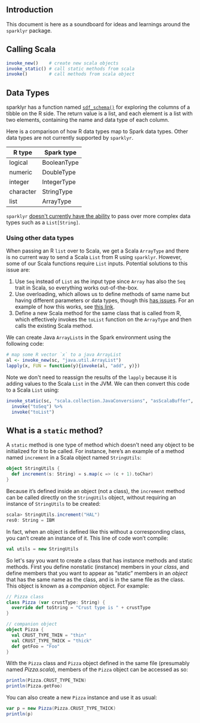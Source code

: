 ## Introduction

This document is here as a soundboard for ideas and learnings around the `sparklyr` package.

## Calling Scala

```r
invoke_new()    # create new scala objects
invoke_static() # call static methods from scala
invoke()        # call methods from scala object
```

## Data Types

sparklyr has a function named [`sdf_schema()`](https://www.rdocumentation.org/packages/sparklyr/versions/0.7.0/topics/sdf_schema) for exploring the columns of a tibble on the R side. The return value is a list, and each element is a list with two elements, containing the name and data type of each column.

Here is a comparison of how R data types map to Spark data types. Other data types are not currently supported by `sparklyr`.

| R type | Spark type |
---------|-------------
| logical | BooleanType |
| numeric | DoubleType |
| integer | IntegerType |
| character | StringType |
| list | ArrayType |

`sparklyr` [doesn't currently have the ability](https://github.com/rstudio/sparklyr/issues/1324) to pass over more complex data types such as a `List[String]`. 

### Using other data types

When passing an R `list` over to Scala, we get a Scala `ArrayType` and there is no current way to send a Scala `List` from R using `sparklyr`. However, some of our Scala functions require `List` inputs. Potential solutions to this issue are:

1. Use `Seq` instead of `List` as the input type since `Array` has also the `Seq` trait in Scala, so everything works out-of-the-box.
2. Use overloading, which allows us to define methods of same name but having different parameters or data types, though this [has issues](https://stackoverflow.com/questions/2510108/why-avoid-method-overloading). For an example of how this works, see [this link](https://www.javatpoint.com/scala-method-overloading).
3. Define a new Scala method for the same class that is called from R, which effectively invokes the `toList` function on the `ArrayType` and then calls the existing Scala method.

We can create Java `ArrayList`s in the Spark environment using the following code:

```r
# map some R vector `x` to a java ArrayList
al <- invoke_new(sc, "java.util.ArrayList")
lapply(x, FUN = function(y){invoke(al, "add", y)})
```

Note we don't need to reassign the results of the `lapply` because it is adding values to the Scala `List` in the JVM. We can then convert this code to a Scala `List` using:

```r
invoke_static(sc, "scala.collection.JavaConversions", "asScalaBuffer", al) %>%
  invoke("toSeq") %>%
  invoke("toList")
```

## What is a `static` method?

A `static` method is one type of method which doesn't need any object to be initialized for it to be called. For instance, here’s an example of a method named `increment` in a Scala object named `StringUtils`:

```scala
object StringUtils {
  def increment(s: String) = s.map(c => (c + 1).toChar)
}
```

Because it’s defined inside an object (not a class), the `increment` method can be called directly on the `StringUtils` object, without requiring an instance of `StringUtils` to be created:

```scala
scala> StringUtils.increment("HAL") 
res0: String = IBM
```

In fact, when an object is defined like this without a corresponding class, you can’t create an instance of it. This line of code won’t compile:

```scala
val utils = new StringUtils
```

So let's say you want to create a class that has instance methods and static methods. First you define nonstatic (instance) members in your *class*, and define members that you want to appear as “static” members in an *object* that has the same name as the class, and is in the same file as the class. This object is known as a *companion* object. For example:

```scala
// Pizza class
class Pizza (var crustType: String) {
  override def toString = "Crust type is " + crustType
}

// companion object
object Pizza {
  val CRUST_TYPE_THIN = "thin" 
  val CRUST_TYPE_THICK = "thick" 
  def getFoo = "Foo"
}
```

With the `Pizza` class and `Pizza` object defined in the same file (presumably named *Pizza.scala*), members of the `Pizza` object can be accessed as so:

```scala
println(Pizza.CRUST_TYPE_THIN)
println(Pizza.getFoo)
```

You can also create a new `Pizza` instance and use it as usual:

```scala
var p = new Pizza(Pizza.CRUST_TYPE_THICK)
println(p)
```
